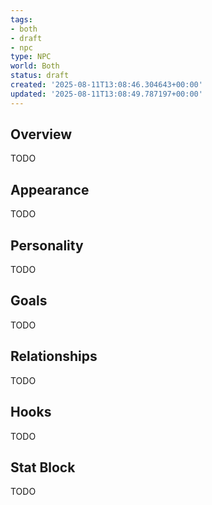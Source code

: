 ```yaml
---
tags:
- both
- draft
- npc
type: NPC
world: Both
status: draft
created: '2025-08-11T13:08:46.304643+00:00'
updated: '2025-08-11T13:08:49.787197+00:00'
---
```



## Overview

TODO
## Appearance

TODO
## Personality

TODO
## Goals

TODO
## Relationships

TODO
## Hooks

TODO
## Stat Block

TODO
